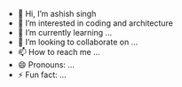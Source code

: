 - 👋 Hi, I’m ashish singh
- 👀 I’m interested in coding and architecture
- 🌱 I’m currently learning ...
- 💞️ I’m looking to collaborate on ...
- 📫 How to reach me ...
- 😄 Pronouns: ...
- ⚡ Fun fact: ...

<!---
ashishsinghnr/ashishsinghnr is a ✨ special ✨ repository because its `README.md` (this file) appears on your GitHub profile.
You can click the Preview link to take a look at your changes.
--->
